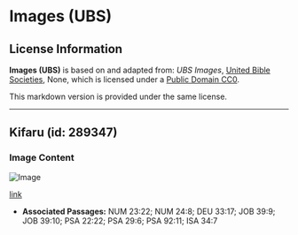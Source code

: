# Images (UBS)

## License Information

**Images (UBS)** is based on and adapted from: _UBS Images_, [United Bible Societies](https://unitedbiblesocieties.org/), None, which is licensed under a [Public Domain CC0](https://creativecommons.org/public-domain/cc0/).

This markdown version is provided under the same license.



--------------------------------

## Kifaru (id: 289347)

### Image Content

![Image](https://cdn.aquifer.bible/aquifer-content/resources/Media/WEB-0757_rhinoceros.jpg)

[link](https://cdn.aquifer.bible/aquifer-content/resources/Media/WEB-0757_rhinoceros.jpg)

* **Associated Passages:** NUM 23:22; NUM 24:8; DEU 33:17; JOB 39:9; JOB 39:10; PSA 22:22; PSA 29:6; PSA 92:11; ISA 34:7

